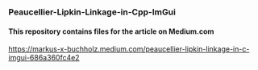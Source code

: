 ### Peaucellier-Lipkin-Linkage-in-Cpp-ImGui

#### This repository contains files for the article on Medium.com
https://markus-x-buchholz.medium.com/peaucellier-lipkin-linkage-in-c-imgui-686a360fc4e2
